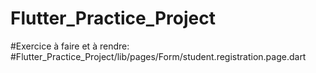 # Flutter_Practice_Project

#Exercice à faire et à rendre: 
#Flutter_Practice_Project/lib/pages/Form/student.registration.page.dart

